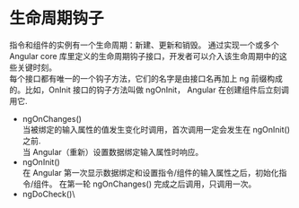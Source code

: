 # 生命周期钩子

指令和组件的实例有一个生命周期：新建、更新和销毁。 通过实现一个或多个 Angular core 库里定义的生命周期钩子接口，开发者可以介入该生命周期中的这些关键时刻。\
每个接口都有唯一的一个钩子方法，它们的名字是由接口名再加上 ng 前缀构成的。比如，OnInit 接口的钩子方法叫做 ngOnInit， Angular 在创建组件后立刻调用它.

- ngOnChanges()\
  当被绑定的输入属性的值发生变化时调用，首次调用一定会发生在 ngOnInit() 之前.\
  当 Angular（重新）设置数据绑定输入属性时响应。
- ngOnInit()\
  在 Angular 第一次显示数据绑定和设置指令/组件的输入属性之后，初始化指令/组件。
  在第一轮 ngOnChanges() 完成之后调用，只调用一次。
- ngDoCheck()\